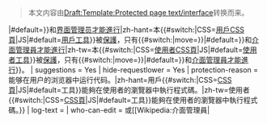 > 本文内容由[Draft:Template:Protected page text/interface](https://zh.wikipedia.org/wiki/Draft:Template:Protected_page_text/interface)转换而来。


|\#default=}}和[界面管理员才能進行](https://zh.wikipedia.org/wiki/Wikipedia:介面管理員 "wikilink")|zh-hant=本{{\#switch:|CSS=[用戶CSS頁](https://zh.wikipedia.org/wiki/Help:用户样式#CSS "wikilink")|JS|\#default=[用戶工具](https://zh.wikipedia.org/wiki/Wikipedia:用戶工具 "wikilink")}}被[保護](https://zh.wikipedia.org/wiki/Wikipedia:保護方針 "wikilink")，只有{{\#switch:|move=}}|\#default=}}和[介面管理員才能進行](https://zh.wikipedia.org/wiki/Wikipedia:介面管理員 "wikilink")|zh-tw=本{{\#switch:|CSS=[使用者CSS頁](https://zh.wikipedia.org/wiki/Help:用户样式#CSS "wikilink")|JS|\#default=[使用者工具](https://zh.wikipedia.org/wiki/Wikipedia:用戶工具 "wikilink")}}被[保護](https://zh.wikipedia.org/wiki/Wikipedia:保護方針 "wikilink")，只有{{\#switch:|move=}}|\#default=}}和[介面管理員才能進行](https://zh.wikipedia.org/wiki/Wikipedia:介面管理員 "wikilink")}}。 | suggestions = Yes | hide-requestlower = Yes | protection-reason = 能够在用户的浏览器中运行代码。|zh-hant=用戶{{\#switch:|CSS=[CSS頁](../Page/层叠样式表.md "wikilink")|JS|\#default=工具}}能夠在使用者的瀏覽器中執行程式碼。|zh-tw=使用者{{\#switch:|CSS=[CSS頁](../Page/层叠样式表.md "wikilink")|JS|\#default=工具}}能夠在使用者的瀏覽器中執行程式碼。}} | log-text =  | who-can-edit = 或\[\[Wikipedia:介面管理員|<noinclude>  </noinclude>